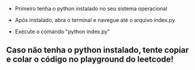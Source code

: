 - Primeiro tenha o python instalado no seu sistema operacional

- Após instalado, abra o terminal e navegue até o arquivo index.py

- Execute o comando "python index.py"

## Caso não tenha o python instalado, tente copiar e colar o código no playground do leetcode!
